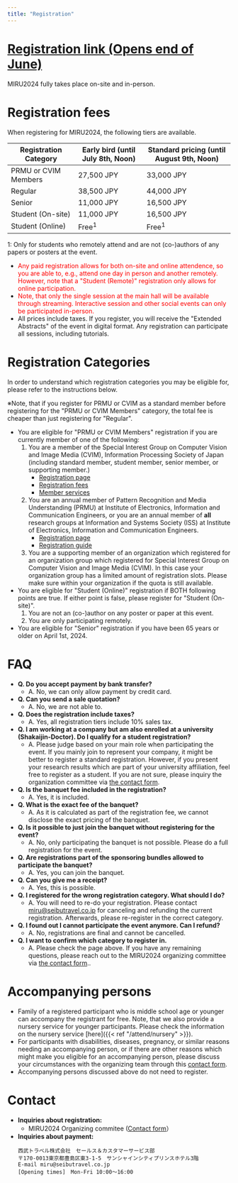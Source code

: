 ```yaml
---
title: "Registration"
---
```



# [Registration link (Opens end of June)](xxx)

MIRU2024 fully takes place on-site and in-person.

# Registration fees

When registering for MIRU2024, the following tiers are available.

<!-- 
<font color="blue">【松井コメ：去年は以下の文言がありましたがどうしましょう？】※7月6日 14:00登録分まで（参加登録ID : 1203まで）については、お名前／ご所属を印刷した名札をご用意いたします。7月6日14:00以降の登録者については、お名前／ご所属の印刷ができませんので、予めご了承ください（お名前・ご所属の部分が空欄の名札を当日配布しますので、ご自分でご記入いただきます）。</font>
 -->


<table class="table">
<thead class="table-dark">
<tr>
    <th scope="col">Registration Category</th>
    <th scope="col">Early bird (until July 8th, Noon)</th>
    <th scope="col">Standard pricing (until August 9th, Noon)</th>
</tr>
</thead>
<tbody>
<tr>
    <td>PRMU or CVIM Members</td>
    <td>27,500 JPY</td>
    <td>33,000 JPY</td>
</tr>
<tr>
    <td>Regular</td>
    <td>38,500 JPY</td>
    <td>44,000 JPY</td>
</tr>
<tr>
    <td>Senior</td>
    <td>11,000 JPY</td>
    <td>16,500 JPY</td>
</tr>
<tr>
    <td>Student (On-site)</td>
    <td>11,000 JPY</td>
    <td>16,500 JPY</td>
</tr>
<tr>
    <td>Student (Online)</td>
    <td>Free<sup>1</sup></td>
    <td>Free<sup>1</sup></td>
</tr>
</tbody>
</table>
1: Only for students who remotely attend and are not (co-)authors of any papers or posters at the event.

- <font color="red">Any paid registration allows for both on-site and online attendence, so you are able to, e.g., attend one day in person and another remotely. However, note that a "Student (Remote)" registration only allows for online participation.</font>
- <font color="red">Note, that only the single session at the main hall will be available through streaming. Interactive session and other social events can only be participated in-person.</font>
- All prices include taxes. If you register, you will receive the "Extended Abstracts" of the event in digital format. Any registration can participate all sessions, including tutorials.

# Registration Categories

In order to understand which registration categories you may be eligible for, please refer to the instructions below.

※Note, that if you register for PRMU or CVIM as a standard member before registering for the "PRMU or CVIM Members" category, the total fee is cheaper than just registering for "Regular".

- You are eligible for "PRMU or CVIM Members" registration if you are currently member of one of the following:
    1. You are a member of the Special Interest Group on Computer Vision and Image Media (CVIM), Information Processing Society of Japan (including standard member, student member, senior member, or supporting member.) 
        - [Registration page](https://www.ipsj.or.jp/kenkyukai/toroku.html)
        - [Registration fees](https://www.ipsj.or.jp/kenkyukai/torokuhietc2024.html)
        - [Member services](https://www.ipsj.or.jp/member/service-ichiran.html)
    2. You are an annual member of Pattern Recognition and Media Understanding (PRMU) at Institute of Electronics, Information and Communication Engineers, or you are an annual member of **all** research groups at Information and Systems Society (ISS) at Institute of Electronics, Information and Communication Engineers. 
        - [Registration page](https://www.ieice.org/jpn_r/event/kenkyukai/registration_fee.html?id=iss)
        - [Registration guide](https://www.ieice.org/cs/kensen/special/e_gihou/files/regist_payment.pdf)
    1. You are a supporting member of an organization which registered for an organization group which registered for Special Interest Group on Computer Vision and Image Media (CVIM). In this case your organization group has a limited amount of registration slots. Please make sure within your organization if the quota is still available.
- You are eligible for "Student (Online)" registration if BOTH following points are true. If either point is false, please register for "Student (On-site)".
    1. You are not an (co-)author on any poster or paper at this event.
    2. You are only participating remotely.
- You are eligible for "Senior" registration if you have been 65 years or older on April 1st, 2024.

# FAQ

- **Q. Do you accept payment by bank transfer?**
    - A. No, we can only allow payment by credit card.
- **Q. Can you send a sale quotation?**
    - A. No, we are not able to.
- **Q. Does the registration include taxes?**
    - A. Yes, all registration tiers include 10% sales tax.
- **Q. I am working at a company but am also enrolled at a university (Shakaijin-Doctor). Do I qualify for a student registration?**
    - A. Please judge based on your main role when participating the event. If you mainly join to represent your company, it might be better to register a standard registration. However, if you present your research results which are part of your university affiliation, feel free to register as a student. If you are not sure, please inquiry the organization committee via [the contact form](https://forms.gle/NdqSrYM1DtYa15C66).
- **Q. Is the banquet fee included in the registration?**
    - A. Yes, it is included.
- **Q. What is the exact fee of the banquet?**
    - A. As it is calculated as part of the registration fee, we cannot disclose the exact pricing of the banquet.
- **Q. Is it possible to just join the banquet without registering for the event?**
    - A. No, only participating the banquet is not possible. Please do a full registration for the event.
- **Q. Are registrations part of the sponsoring bundles allowed to participate the banquet?**
    - A. Yes, you can join the banquet.
- **Q. Can you give me a receipt?**
    - A. Yes, this is possible.
- **Q. I registered for the wrong registration category. What should I do?**
    - A. You will need to re-do your registration. Please contact miru@seibutravel.co.jp for canceling and refunding the current registration. Afterwards, please re-register in the correct category.
- **Q. I found out I cannot participate the event anymore. Can I refund?**
    - A. No, registrations are final and cannot be cancelled.
- **Q. I want to confirm which category to register in.**
    - A. Please check the page above. If you have any remaining questions, please reach out to the MIRU2024 organizing committee via [the contact form](https://forms.gle/NdqSrYM1DtYa15C66)..


# Accompanying persons
- Family of a registered participant who is middle school age or younger can accompany the registrant for free. Note, that we also provide a nursery service for younger participants. Please check the information on the nursery service [here]({{< ref "/attend/nursery" >}}).
- For participants with disabilities, diseases, pregnancy, or similar reasons needing an accompanying person, or if there are other reasons which might make you eligible for an accompanying person, please discuss your circumstances with the organizing team through this [contact form](https://forms.gle/NdqSrYM1DtYa15C66).
- Accompanying persons discussed above do not need to register.


# Contact

- **Inquiries about registration:**
    - MIRU2024 Organizing commitee ([Contact form](https://forms.gle/NdqSrYM1DtYa15C66)）
- **Inquiries about payment:**
    ```
    西武トラベル株式会社　セールス＆カスタマーサービス部
    〒170-0013東京都豊島区東3-1-5　サンシャインシティプリンスホテル3階
    E-mail miru@seibutravel.co.jp
    [Opening times]　Mon-Fri 10:00～16:00
    ```
